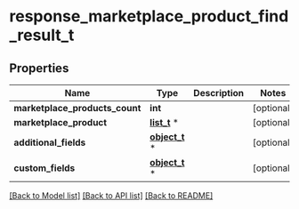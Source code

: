 # response_marketplace_product_find_result_t

## Properties
Name | Type | Description | Notes
------------ | ------------- | ------------- | -------------
**marketplace_products_count** | **int** |  | [optional] 
**marketplace_product** | [**list_t**](marketplace_product.md) \* |  | [optional] 
**additional_fields** | [**object_t**](.md) \* |  | [optional] 
**custom_fields** | [**object_t**](.md) \* |  | [optional] 

[[Back to Model list]](../README.md#documentation-for-models) [[Back to API list]](../README.md#documentation-for-api-endpoints) [[Back to README]](../README.md)


